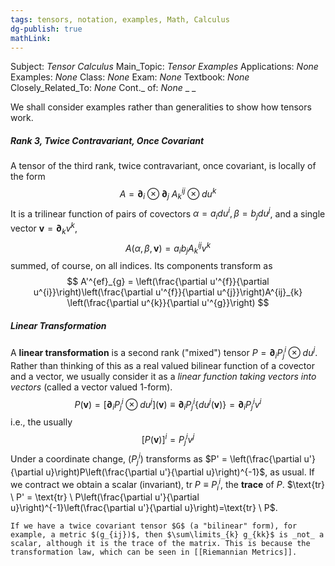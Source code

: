 ```yaml
---
tags: tensors, notation, examples, Math, Calculus
dg-publish: true
mathLink: 
---
```

Subject: _Tensor Calculus_
Main\_Topic: _Tensor Examples_
Applications: _None_
Examples: _None_
Class: _None_
Exam: _None_
Textbook: _None_
Closely\_Related\_To: _None_
Cont.\_ of: _None_ 
_
_

We shall consider examples rather than generalities to show how tensors work. 

##### Rank 3, Twice Contravariant, Once Covariant
A tensor of the third rank, twice contravariant, once covariant, is locally of the form 
$$
A = \pmb{\partial}_{i}\otimes \pmb{\partial}_{j} \ A^{ij}_{k} \otimes du^{k}
$$
It is a trilinear function of pairs of covectors $\alpha = a_{i}du^{i}, \beta =b_{j}du^{j}$, and a single vector $\pmb{v}=\pmb{\partial}_{k}v^{k}$, 
$$
A(\alpha,\beta,\pmb{v}) = a_{i}b_{j}A^{ij}_{k}v^{k}
$$
summed, of course, on all indices. Its components transform as 
$$
A'^{ef}_{g} = \left(\frac{\partial u'^{f}}{\partial u^{i}}\right)\left(\frac{\partial u'^{f}}{\partial u^{j}}\right)A^{ij}_{k}  \left(\frac{\partial u^{k}}{\partial u'^{g}}\right)
$$

##### Linear Transformation
A **linear transformation** is a second rank ("mixed") tensor $P = \pmb{\partial}_{i}P^{i}_{j}\otimes du^{j}$. Rather than thinking of this as a real valued bilinear function of a covector and a vector, we usually consider it as a _linear function taking vectors into vectors_ (called a vector valued 1-form).
$$
P(\pmb{v}) = [\pmb{\partial}_{i}P^{i}_{j} \otimes du^{j}](\pmb{v}) \equiv \pmb{\partial}_{i} P^{i}_{j}\{du^{j}(\pmb{v})\} = \pmb{\partial}_{i}P^{i}_{j}v^{i}
$$
i.e., the usually 
$$
[P(\pmb{v})]^{i} = P^{i}_{j}v^{j}
$$
Under a coordinate change, $(P^{i}_{j})$ transforms as $P' = \left(\frac{\partial u'}{\partial u}\right)P\left(\frac{\partial u'}{\partial u}\right)^{-1}$, as usual. If we contract we obtain a scalar (invariant), $\text{tr} \ P \equiv P^{i}_{i}$, the **trace** of $P$. $\text{tr} \ P' = \text{tr} \ P\left(\frac{\partial u'}{\partial u}\right)^{-1}\left(\frac{\partial u'}{\partial u}\right)=\text{tr} \ P$. 

```ad-warning
If we have a twice covariant tensor $G$ (a "bilinear" form), for example, a metric $(g_{ij})$, then $\sum\limits_{k} g_{kk}$ is _not_ a scalar, although it is the trace of the matrix. This is because the transformation law, which can be seen in [[Riemannian Metrics]]. 
```

